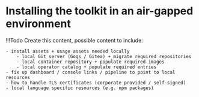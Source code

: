# Installing the toolkit in an air-gapped environment

<!--- cSpell:ignore Gitea -->

!!!Todo
    Create this content, possible content to include:

    - install assets + usage assets needed locally
        - local Git server (Gogs / Gitea) + migrate required repositories
        - local container repository + populate required images
        - local operator catalog + populate required entries
    - fix up dashboard / console links / pipeline to point to local resources
    - how to handle TLS certificates (corporate provided / self-signed)
    - local language specific resources (e.g. npm packages)
